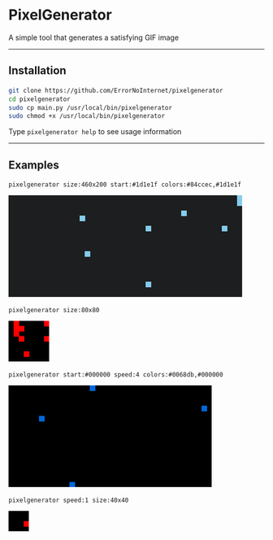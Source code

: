 # PixelGenerator
A simple tool that generates a satisfying GIF image

----

## Installation
```sh
git clone https://github.com/ErrorNoInternet/pixelgenerator
cd pixelgenerator
sudo cp main.py /usr/local/bin/pixelgenerator
sudo chmod +x /usr/local/bin/pixelgenerator
```
Type `pixelgenerator help` to see usage information

----

## Examples
```
pixelgenerator size:460x200 start:#1d1e1f colors:#84ccec,#1d1e1f
```
![Image](https://github.com/ErrorNoInternet/pixelgenerator/blob/main/examples/example1.gif)

```
pixelgenerator size:80x80
```
![Image](https://github.com/ErrorNoInternet/pixelgenerator/blob/main/examples/example2.gif)

```
pixelgenerator start:#000000 speed:4 colors:#0068db,#000000
```
![Image](https://github.com/ErrorNoInternet/pixelgenerator/blob/main/examples/example3.gif)

```
pixelgenerator speed:1 size:40x40
```
![Image](https://github.com/ErrorNoInternet/pixelgenerator/blob/main/examples/example4.gif)
